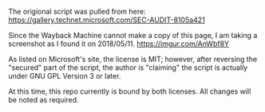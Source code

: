 The origional script was pulled from here:
https://gallery.technet.microsoft.com/SEC-AUDIT-8105a421

Since the Wayback Machine cannot make a copy of this page, I am taking a screenshot as I found it on 2018/05/11.
https://imgur.com/AnWbf8Y

As listed on Microsoft's site, the license is MIT; however, after reversing the "secured" part of the script, the author is "claiming" the script is actually under GNU GPL Version 3 or later.

At this time, this repo currently is bound by both licenses. All changes will be noted as required.
